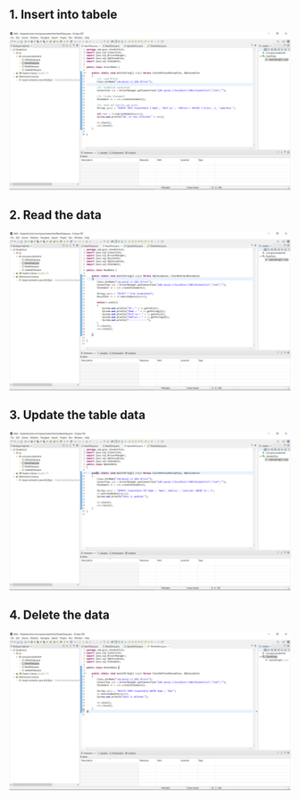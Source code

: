 ## 1. Insert into tabele
![](Images/Insert.png)

## 2. Read the data
![](Images/Read.png)

## 3. Update the table data
![](Images/Update.png)

## 4. Delete the data
![](Images/Delete.png)
